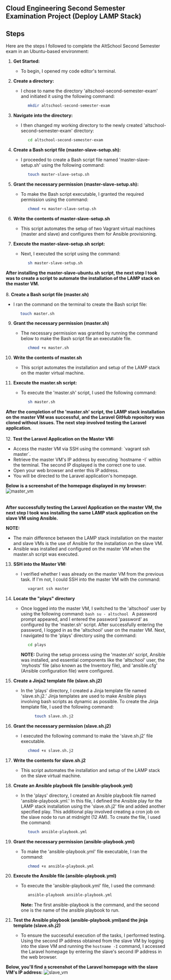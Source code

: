 <h2>Cloud Engineering Second Semester Examination Project (Deploy LAMP Stack)</h2>

<h2>Steps</h2>

Here are the steps I followed to complete the AltSchool Second Semester exam in an Ubuntu-based environment:

1. **Get Started:** 
   - To begin, I opened my code editor's terminal.
     
2. **Create a directory:**
   - I chose to name the directory 'altschool-second-semester-exam' and initiated it using the following command:
      ```bash
         mkdir altschool-second-semester-exam
      ```
3. **Navigate into the directory:**
   - I then changed my working directory to the newly created 'altschool-second-semester-exam' directory:
      ```bash
         cd altschool-second-semester-exam
      ```      
4. **Create a Bash script file (master-slave-setup.sh):**
   - I proceeded to create a Bash script file named 'master-slave-setup.sh' using the following command:
      ```bash
         touch master-slave-setup.sh
      ```
5. **Grant the necessary permission (master-slave-setup.sh):**
   - To make the Bash script executable, I granted the required permission using the command:
      ```bash
         chmod +x master-slave-setup.sh
      ```
6. **Write the contents of master-slave-setup.sh**
   - This script automates the setup of two Vagrant virtual machines (master and slave) and configures them for Ansible provisioning.
       
7. **Execute the master-slave-setup.sh script:**
   - Next, I executed the script using the command:
     ```bash
        sh master-slave-setup.sh
     ```
**After installing the master-slave-ubuntu.sh script, the next step I took was to create a script to automate the installation of the LAMP stack on the master VM.**
   <br>
   <br>
8. **Create a Bash script file (master.sh)**
   - I ran the command on the terminal to create the Bash script file:
     ```bash
        touch master.sh
     ```
9. **Grant the necessary permission (master.sh)**
    - The necessary permission was granted by running the command below to make the Bash script file an executable file.
      ```bash
         chmod +x master.sh
      ```
10. **Write the contents of master.sh**
    - This script automates the installation and setup of the LAMP stack on the master virtual machine.
      
11. **Execute the master.sh script:**
      - To execute the 'master.sh' script, I used the following command:
         ```bash
            sh master.sh
         ```
**After the completion of the 'master.sh' script, the LAMP stack installation on the master VM was successful, and the Laravel GitHub repository was cloned without issues. The next step involved testing the Laravel application.**
   <br>
   <br>
12. **Test the Laravel Application on the Master VM:** 
   <ul>
      <li> Access the master VM via SSH using the command: `vagrant ssh master`. </li>
      <li> Retrieve the master VM's IP address by executing `hostname -I` within the terminal. The second IP displayed is the correct one to use. </li>
      <li> Open your web browser and enter this IP address. </li>
      <li> You will be directed to the Laravel application's homepage. </li>
   </ul>
   
   **Below is a screenshot of the homepage displayed in my browser:**
   ![master_vm](https://github.com/EmmanuelInyang/altschool-second-semester/assets/95512710/e0999b82-451e-4bbd-b5a5-83d3a77fdea4)
<br>  
<br>
**After successfully testing the Laravel Application on the master VM, the next step I took was installing the same LAMP stack application on the slave VM using Ansible.**

**NOTE:** 
   - The main difference between the LAMP stack installation on the master and slave VMs is the use of Ansible for the installation on the slave VM. 
   - Ansible was installed and configured on the master VM when the master.sh script was executed.

13. **SSH into the Master VM:**
    - I verified whether I was already on the master VM from the previous task. If I'm not, I could SSH into the master VM with the command: 
         ```bash
            vagrant ssh master
         ```
     
14. **Locate the "plays" directory**
    - Once logged into the master VM, I switched to the 'altschool' user by using the following command:
          ```bash
             su - altschool
          ```
      A password prompt appeared, and I entered the password 'password' as configured by the 'master.sh' script. After successfully entering the password, I logged in as the                 'altschool' user on the master VM. Next, I navigated to the 'plays' directory using the command:
         ```bash
            cd plays
         ```
      **NOTE:** During the setup process using the 'master.sh' script, Ansible was installed, and essential components like the 'altschool' user, the 'myhosts' file (also known as the       Inventory file), and 'ansible.cfg' (Ansible configuration file) were configured.

15. **Create a Jinja2 template file (slave.sh.j2)**
    - In the 'plays' directory, I created a Jinja template file named 'slave.sh.j2.' Jinja templates are used to make Ansible plays involving bash scripts as dynamic as possible.
      To create the Jinja template file, I used the following command:
      ```bash
            touch slave.sh.j2
         ```
16. **Grant the necessary permission (slave.sh.j2)**
    - I executed the following command to make the 'slave.sh.j2' file executable.
         ```bash
            chmod +x slave.sh.j2
         ```
17. **Write the contents for slave.sh.j2**
    - This script automates the installation and setup of the LAMP stack on the slave virtual machine.

18. **Create an Ansible playbook file (ansible-playbook.yml)**
    - In the 'plays' directory, I created an Ansible playbook file named 'ansible-playbook.yml.' In this file, I defined the Ansible play for the LAMP stack installation using the           'slave.sh.j2' file and added another specified play. This additional play involved creating a cron job on the slave node to run at midnight (12 AM).
      To create the file, I used the command:
         ```bash
            touch ansible-playbook.yml
         ```
19. **Grant the necessary permission (ansible-playbook.yml)**
    - To make the 'ansible-playbook.yml' file executable, I ran the command:
         ```bash
            chmod +x ansible-playbook.yml
         ```
20. **Execute the Ansible file (ansible-playbook.yml)**
    - To execute the 'ansible-playbook.yml' file, I used the command:
         ```bash
            ansible-playbook ansible-playbook.yml
         ``` 
       **Note:** The first ansible-playbook is the command, and the second one is the name of the ansible playbook to run.

21. **Test the Ansible playbook (ansible-playbook.yml)and the jinja template (slave.sh.j2)**
    - To ensure the successful execution of the tasks, I performed testing.
      Using the second IP address obtained from the slave VM by logging into the slave VM and running the
      `hostname -I` command, I accessed the Laravel homepage by entering the slave's second IP address in the web browser.
    
**Below, you'll find a screenshot of the Laravel homepage with the slave VM's IP address:**
![slave_vm](https://github.com/EmmanuelInyang/altschool-second-semester/assets/95512710/2841ff30-1ad7-4a43-926e-edc0215f1ac6)



      
